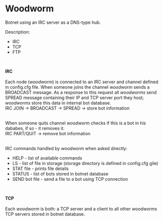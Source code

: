 <h1>Woodworm</h1>
Botnet using an IRC server as a DNS-type hub.

Description:
<ul>
  <li>IRC</li>
  <li>TCP</li>
  <li>FTP</li>
</ul><br/>

<b>IRC</b><br/><br/>
Each node (<i>woodworm</i>) is connected to an IRC server and channel defined in config.cfg file. When someone joins the channel <i>woodworm</i> sends a BROADCAST message. As a response to this request all <i>woodworms</i> send SPREAD message containing their IP and TCP server port they host; <i>woodworms</i> store this data in internal bot database. <br />
IRC JOIN -> BROADCAST -> SPREAD -> store bot information <br/><br/>

When someone quits channel <i>woodworm</i> checks if this is a bot in his dababes, if so - it removes it.<br/>
IRC PART/QUIT -> remove bot information <br /><br />

IRC commands handled by <i>woodworm</i> when asked directly:
<ul>
  <li>HELP - list of available commands</li>
  <li>LS - list of file in storage (storage directory is defined in config.cfg gile)</li>
  <li>STAT file - prints file details</li>
  <li>STATUS - list of bots stored in botnet database</li>
  <li>SEND bot file - send a file to a bot using TCP connection</li>
</ul><br />

<b>TCP</b><br /><br />
Each <i>woodworm</i> is both: a TCP server and a client to all other <i>woodworms</i> TCP servers stored in botnet database.
